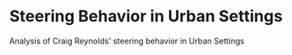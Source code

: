 # Steering Behavior in Urban Settings
Analysis of Craig Reynolds' steering behavior in Urban Settings

